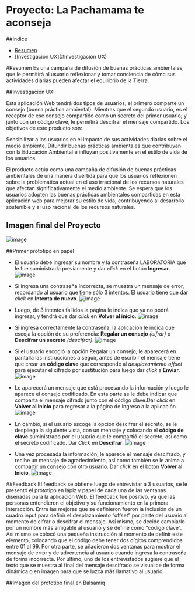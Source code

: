 
# Proyecto: La Pachamama te aconseja 

##Indice
- [Resumen](#Resumen)
- [Investigación UX](#Investigación UX)

#Resumen
Es una campaña de difusión de buenas prácticas ambientales, que le permitirá al usuario reflexionar y tomar conciencia de cómo sus actividades diarias pueden afectar el equilibrio de la Tierra.

##Investigación UX:

Esta aplicación Web tendrá dos tipos de usuarios, el primero comparte un consejo (buena práctica ambiental). Mientras que el segundo usuario, es el receptor de ese consejo compartido como un secreto del primer usuario; y junto con un código clave, le permitirá descifrar el mensaje compartido. Los objetivos de este producto son:

Sensibilizar a los usuarios en el impacto de sus actividades diarias sobre el medio ambiente.
Difundir buenas prácticas ambientales que contribuyan con la Educación Ambiental e influyan positivamente en el estilo de vida de los usuarios.

El producto actúa como una campaña de difusión de buenas prácticas ambientales de una manera divertida para que los usuarios reflexionen sobre la problemática actual en el uso irracional de los recursos naturales que afectan significativamente el medio ambiente. Se espera que los usuarios adopten las buenas prácticas ambientales compartidas en esta aplicación web para mejorar su estilo de vida, contribuyendo al desarrollo sostenible y al uso racional de los recursos naturales.

## Imagen final del Proyecto

![image](https://user-images.githubusercontent.com/50186958/58814819-0be76180-85ec-11e9-8c40-cfb40e970ffc.png)

##Primer prototipo en papel

- El usuario debe ingresar su nombre y la contraseña LABORATORIA que le fue suministrada previamente y dar _click_ en el botón **Ingresar**.
![image](https://user-images.githubusercontent.com/50186958/58815029-78faf700-85ec-11e9-8d2d-741ba87b7be6.png)

- Si ingresa una contraseña incorrecta, se muestra un mensaje de error, recordando al usuario que tiene sólo 3 intentos. El usuario tiene que dar _click_ en **Intenta de nuevo**.
![image](https://user-images.githubusercontent.com/50186958/58815375-12c2a400-85ed-11e9-9a2c-042921b2fadb.png)
- Luego, de 3 intentos fallidos la página le indica que ya no podrá ingresar, y tendrá que dar _click_ en **Volver al inicio.**
![image](https://user-images.githubusercontent.com/50186958/58815494-50273180-85ed-11e9-864a-8d91099e3c96.png)

- Si ingresa correctamente la contraseña, la aplicación le indica que escoja la opción de su preferencia: **Regalar un consejo** _(cifrar)_ o **Descifrar un secreto** _(descifrar)_. 
![image](https://user-images.githubusercontent.com/50186958/58815703-b4e28c00-85ed-11e9-8ed1-a55c33f64fe5.png)

- Si el usuario escogió la opción Regalar un consejo, le aparecerá en pantalla las instrucciones a seguir, antes de escribir el mensaje tiene que crear un **código clave** que corresponde al _desplazamiento offset_ para ejecutar el cifrado por sustitución para luego dar _click_ a **Enviar**.
![image](https://user-images.githubusercontent.com/50186958/58815907-19055000-85ee-11e9-9672-f917c5f74dbc.png)

- Le aparecerá un mensaje que está procesando la información y luego le aparece el consejo codificado. En esta parte se le debe indicar que comparta el mensaje cifrado junto con el código clave.Dar _click_ en **Volver al Inicio** para regresar a la página de Ingreso a la aplicación
![image](https://user-images.githubusercontent.com/50186958/58816021-44883a80-85ee-11e9-8f07-eb241406ecb2.png)

- En cambio, si el usuario escoge la opción descifrar el secreto, se le despliega la siguiente vista, con un mensaje y colocando el **código de clave** suministrado por el usuario que le compartió el secreto, así como el secreto codificado. Dar _Click_ en **Descifrar**.
![image](https://user-images.githubusercontent.com/50186958/58816441-2d961800-85ef-11e9-9622-99051780f4d6.png)

- Una vez procesada la información, le aparece el mensaje descifrado, y recibe un mensaje de agradecimiento, así como también se le anima a compartir un consejo con otro usuario. Dar _click_ en el boton **Volver al Inicio**.
![image](https://user-images.githubusercontent.com/50186958/58818321-5c15f200-85f3-11e9-94b0-17b464cf0a30.png)

##Feedback
El feedback se obtiene luego de entrevistar a 3 usuarios, se le presentó el prototipo en lápiz y papel de cada una de las ventanas diseñadas para la aplicación Web. El feedback fue positivo, ya que las personas entendieron el objetivo y su funcionamiento en la primera interacción. Entre las mejoras que se definieron fueron la inclusión de un cuadro input para definir el desplazamiento “offset” por parte del usuario al momento de cifrar o descifrar el mensaje. Así mismo, se decide cambiarlo por un nombre más amigable al usuario y se define como “código clave”. Así mismo se colocó una pequeña instrucción al momento de definir este elemento, colocando que el código debe tener dos dígitos comprendidos entre 01 al 99. Por otra parte, se añadieron dos ventanas para mostrar el mensaje de error y de advertencia al usuario cuando ingresa la contraseña de forma incorrecta. Por último, uno de los entrevistados sugiere que el texto que se muestra al final del mensaje descifrado se visualice de forma dinámica o en imagen para que se luzca más llamativo al usuario. 

##Imagen del prototipo final en Balsamiq




